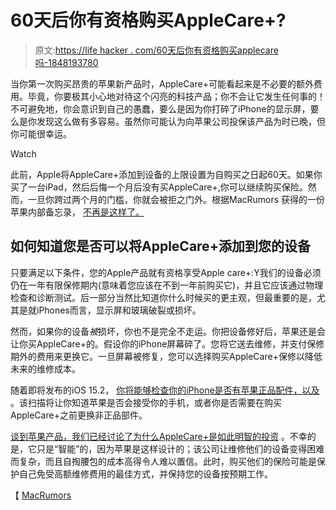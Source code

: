 # 60天后你有资格购买AppleCare+?

> 原文:[https://life hacker . com/60天后你有资格购买applecare吗-1848193780](https://lifehacker.com/are-you-eligible-to-buy-applecare-after-60-days-1848193780)

当你第一次购买昂贵的苹果新产品时，AppleCare+可能看起来是不必要的额外费用。毕竟，你要极其小心地对待这个闪亮的科技产品；你不会让它发生任何事的！不可避免地，你会意识到自己的愚蠢，要么是因为你打碎了iPhone的显示屏，要么是你发现这么做有多容易。虽然你可能认为向苹果公司投保该产品为时已晚，但你可能很幸运。

Watch

此前，Apple将AppleCare+添加到设备的上限设置为自购买之日起60天。如果你买了一台iPad，然后后悔一个月后没有买AppleCare+,你可以继续购买保险。然而，一旦你跨过两个月的门槛，你就会被拒之门外。根据MacRumors 获得的一份苹果内部备忘录， [不再是这样了。](https://www.macrumors.com/2021/12/08/applecare-for-repaired-iphone-mac-devices/)

## 如何知道您是否可以将AppleCare+添加到您的设备

只要满足以下条件，您的Apple产品就有资格享受Apple care+:Y我们的设备必须仍在一年有限保修期内(意味着您应该在不到一年前购买它)，并且它应该通过物理检查和诊断测试。后一部分当然比知道你什么时候买的更主观，但最重要的是，尤其是就iPhones而言，显示屏和玻璃破裂或损坏。

然而，如果你的设备*被*损坏，你也不是完全不走运。你把设备修好后，苹果还是会让你买AppleCare+的。假设你的iPhone屏幕碎了。您将它送去维修，并支付保修期外的费用来更换它。一旦屏幕被修复，您可以选择购买AppleCare+保修以降低未来的维修成本。

随着即将发布的iOS 15.2， [你将能够检查你的iPhone是否有苹果正品配件，以及](https://lifehacker.com/how-to-check-whether-an-iphone-has-genuine-apple-part-1848185986) 。该扫描将让你知道苹果是否会接受你的手机，或者你是否需要在购买AppleCare+之前更换非正品部件。

[谈到苹果产品，我们已经讨论了为什么AppleCare+是如此明智的投资](https://lifehacker.com/why-you-should-probably-buy-applecare-for-your-iphone-1848031140) 。不幸的是，它只是“智能”的，因为苹果是这样设计的；该公司让维修他们的设备变得困难而复杂，而且自掏腰包的成本高得令人难以置信。此时，购买他们的保险可能是保护自己免受高额维修费用的最佳方式，并保持您的设备按预期工作。

【 [MacRumors](https://www.macrumors.com/2021/12/08/applecare-for-repaired-iphone-mac-devices/)